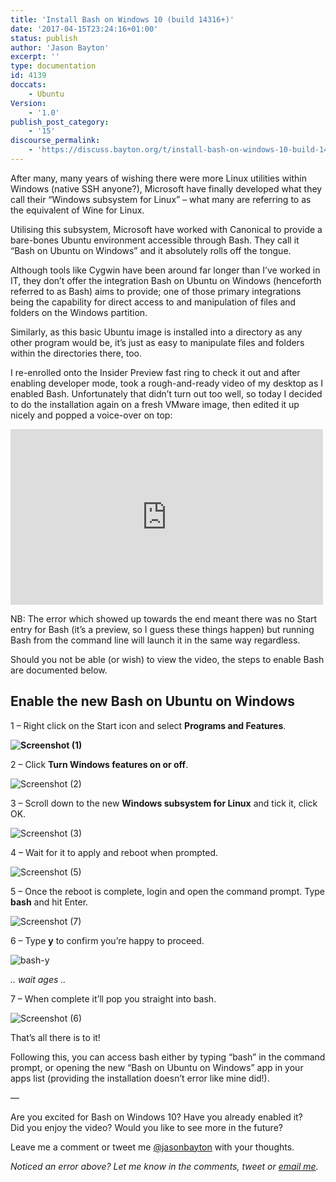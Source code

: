 ```yaml
---
title: 'Install Bash on Windows 10 (build 14316+)'
date: '2017-04-15T23:24:16+01:00'
status: publish
author: 'Jason Bayton'
excerpt: ''
type: documentation
id: 4139
doccats:
    - Ubuntu
Version:
    - '1.0'
publish_post_category:
    - '15'
discourse_permalink:
    - 'https://discuss.bayton.org/t/install-bash-on-windows-10-build-14316/54'
---
```

After many, many years of wishing there were more Linux utilities within Windows (native SSH anyone?), Microsoft have finally developed what they call their “Windows subsystem for Linux” – what many are referring to as the equivalent of Wine for Linux.

Utilising this subsystem, Microsoft have worked with Canonical to provide a bare-bones Ubuntu environment accessible through Bash. They call it “Bash on Ubuntu on Windows” and it absolutely rolls off the tongue.

Although tools like Cygwin have been around far longer than I’ve worked in IT, they don’t offer the integration Bash on Ubuntu on Windows (henceforth referred to as Bash) aims to provide; one of those primary integrations being the capability for direct access to and manipulation of files and folders on the Windows partition.

Similarly, as this basic Ubuntu image is installed into a directory as any other program would be, it’s just as easy to manipulate files and folders within the directories there, too.

I re-enrolled onto the Insider Preview fast ring to check it out and after enabling developer mode, took a rough-and-ready video of my desktop as I enabled Bash. Unfortunately that didn’t turn out too well, so today I decided to do the installation again on a fresh VMware image, then edited it up nicely and popped a voice-over on top:

<iframe allow="accelerometer; autoplay; encrypted-media; gyroscope; picture-in-picture" allowfullscreen="" frameborder="0" height="281" loading="lazy" src="https://www.youtube.com/embed/dCdnW6nM5zg?feature=oembed" title="Install bash on Windows 10 build 14316" width="500"></iframe>

NB: The error which showed up towards the end meant there was no Start entry for Bash (it’s a preview, so I guess these things happen) but running Bash from the command line will launch it in the same way regardless.

Should you not be able (or wish) to view the video, the steps to enable Bash are documented below.

Enable the new Bash on Ubuntu on Windows
----------------------------------------

1 – Right click on the Start icon and select **Programs and Features**.

**![Screenshot (1)](//bayton.orghttps://r2_worker.bayton.workers.dev/uploads/2016/04/Screenshot-1.png)**

2 – Click **Turn Windows features on or off**.

![Screenshot (2)](//bayton.orghttps://r2_worker.bayton.workers.dev/uploads/2016/04/Screenshot-2.png)

3 – Scroll down to the new **Windows subsystem for Linux** and tick it, click OK.

![Screenshot (3)](//bayton.orghttps://r2_worker.bayton.workers.dev/uploads/2016/04/Screenshot-3.png)

4 – Wait for it to apply and reboot when prompted.

![Screenshot (5)](//bayton.orghttps://r2_worker.bayton.workers.dev/uploads/2016/04/Screenshot-5.png)

5 – Once the reboot is complete, login and open the command prompt. Type **bash** and hit Enter.

![Screenshot (7)](//bayton.orghttps://r2_worker.bayton.workers.dev/uploads/2016/04/Screenshot-7.png)

6 – Type **y** to confirm you’re happy to proceed.

![bash-y](//bayton.orghttps://r2_worker.bayton.workers.dev/uploads/2016/04/bash-y.png)

*.. wait ages ..*

7 – When complete it’ll pop you straight into bash.

![Screenshot (6)](//bayton.orghttps://r2_worker.bayton.workers.dev/uploads/2016/04/Screenshot-6.png)

That’s all there is to it!

Following this, you can access bash either by typing “bash” in the command prompt, or opening the new “Bash on Ubuntu on Windows” app in your apps list (providing the installation doesn’t error like mine did!).

—

Are you excited for Bash on Windows 10? Have you already enabled it?  
Did you enjoy the video? Would you like to see more in the future?

Leave me a comment or tweet me [@jasonbayton](//twitter.com/jasonbayton) with your thoughts.

*Noticed an error above? Let me know in the comments, tweet or [email me](mailto:jason@bayton.org).*